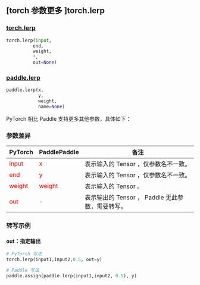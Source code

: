 ## [torch 参数更多 ]torch.lerp
### [torch.lerp](https://pytorch.org/docs/stable/generated/torch.lerp.html?highlight=lerp#torch.lerp)

```python
torch.lerp(input,
          end,
          weight,
          *,
          out=None)
```

### [paddle.lerp](https://www.paddlepaddle.org.cn/documentation/docs/zh/develop/api/paddle/lerp_cn.html#lerp)

```python
paddle.lerp(x,
            y,
            weight,
            name=None)
```

PyTorch 相比 Paddle 支持更多其他参数，具体如下：
### 参数差异
|    PyTorch        | PaddlePaddle | 备注                                                   |
| ------------- | ------------ | ------------------------------------------------------ |
| <font color='red'> input </font> | <font color='red'> x </font> | 表示输入的 Tensor ，仅参数名不一致。  |
| <font color='red'> end </font> | <font color='red'> y </font> | 表示输入的 Tensor ，仅参数名不一致。  |
| <font color='red'> weight </font> | <font color='red'> weight </font> | 表示输入的 Tensor 。  |
| <font color='red'> out </font> | -  | 表示输出的 Tensor ， Paddle 无此参数，需要转写。    |



### 转写示例
#### out：指定输出
```python
# PyTorch 写法
torch.lerp(input1,input2,0.5, out=y)

# Paddle 写法
paddle.assign(paddle.lerp(input1,input2, 0.5), y)
```
